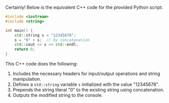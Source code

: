  Certainly! Below is the equivalent C++ code for the provided Python script:

```cpp
#include <iostream>
#include <string>

int main() {
    std::string s = "12345678";
    s = "0" + s;  // by concatenation
    std::cout << s << std::endl;
    return 0;
}
```

This C++ code does the following:
1. Includes the necessary headers for input/output operations and string manipulation.
2. Defines a `std::string` variable `s` initialized with the value "12345678".
3. Prepends the string literal "0" to the existing string using concatenation.
4. Outputs the modified string to the console.
